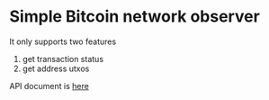 Simple Bitcoin network observer
===

It only supports two features

1. get transaction status
2. get address utxos

API document is [here](./API.md)
